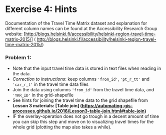 # Exercise 4: Hints

Documentation of the Travel Time Matrix dataset and explanation for different column names can be found at the Accessibility Research Group website: [http://blogs.helsinki.fi/accessibility/helsinki-region-travel-time-matrix-2015/] (
http://blogs.helsinki.fi/accessibility/helsinki-region-travel-time-matrix-2015/)

### Problem 1:
- Note that the input travel time data is stored in text files when reading in the data.
- *Correction to instructions*: keep columns `'from_id'`, `'pt_r_tt'` and `'car_r_t'` in the travel time data files
- Join the data using columns `'from_id'` from the travel time data, and `'YKR_ID'` in the grid-shapefile
- See hints for joining the travel time data to the grid shapefile from **Lesson 3 materials: [Table join] (https://automating-gis-processes.github.io/2016/Lesson3-table-join.html#table-join)**
- IF the overlay-operation does not go trough in a decent amount of time you can skip this step and move on to visualizing travel times for the whole grid (plotting the map also takes a while).



